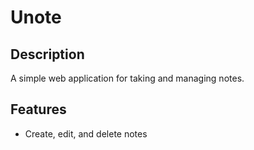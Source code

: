 # Unote
## Description
A simple web application for taking and managing notes.

## Features
- Create, edit, and delete notes
